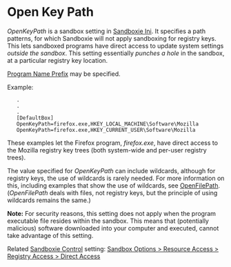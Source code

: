 # Open Key Path

_OpenKeyPath_ is a sandbox setting in [Sandboxie Ini](SandboxieIni.md). It specifies a path patterns, for which Sandboxie will not apply sandboxing for registry keys. This lets sandboxed programs have direct access to update system settings _outside the sandbox_. This setting essentially _punches a hole_ in the sandbox, at a particular registry key location.

[Program Name Prefix](ProgramNamePrefix.md) may be specified.

Example:
```
   .
   .
   .
   [DefaultBox]
   OpenKeyPath=firefox.exe,HKEY_LOCAL_MACHINE\Software\Mozilla
   OpenKeyPath=firefox.exe,HKEY_CURRENT_USER\Software\Mozilla
```

These examples let the Firefox program, _firefox.exe_, have direct access to the Mozilla registry key trees (both system-wide and per-user registry trees).

The value specified for _OpenKeyPath_ can include wildcards, although for registry keys, the use of wildcards is rarely needed. For more information on this, including examples that show the use of wildcards, see [OpenFilePath](OpenFilePath.md). (_OpenFilePath_ deals with files, not registry keys, but the principle of using wildcards remains the same.)

**Note:** For security reasons, this setting does not apply when the program executable file resides within the sandbox. This means that (potentially malicious) software downloaded into your computer and executed, cannot take advantage of this setting.

Related [Sandboxie Control](SP_SBControl.md) setting: [Sandbox Options > Resource Access > Registry Access > Direct Access](ResourceAccessSettings.md#registry-access--direct-access)
